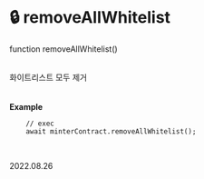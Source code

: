 # 🔒 removeAllWhitelist

function removeAllWhitelist()

\
화이트리스트 모두 제거\
\
\
**Example**

```
    // exec
    await minterContract.removeAllWhitelist();
    
```

\
2022.08.26
